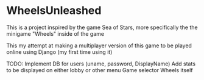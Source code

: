 # WheelsUnleashed


This is a project inspired by the game Sea of Stars, more specifically the the minigame "Wheels" inside of the game

This my attempt at making a multiplayer version of this game to be played online using Django (my first time using it)



TODO:
Implement DB for users (uname, password, DisplayName)
Add stats to be displayed on either lobby or other menu
Game selector
Wheels itself